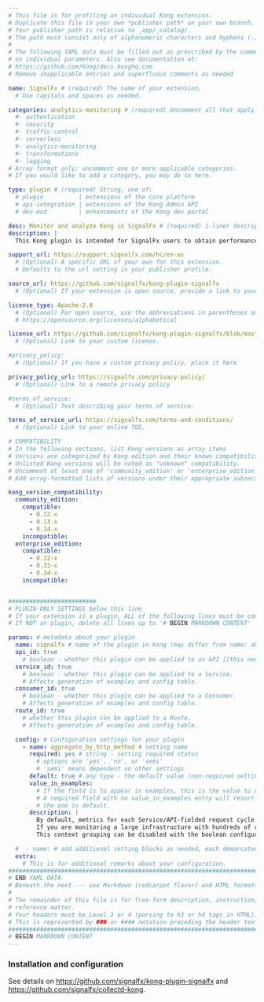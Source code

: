 ```yaml
---
# This file is for profiling an individual Kong extension.
# Duplicate this file in your own *publisher path* on your own branch.
# Your publisher path is relative to _app/_catalog/.
# The path must consist only of alphanumeric characters and hyphens (-).
#
# The following YAML data must be filled out as prescribed by the comments
# on individual parameters. Also see documentation at:
# https://github.com/Kong/docs.konghq.com
# Remove inapplicable entries and superfluous comments as needed

name: SignalFx # (required) The name of your extension.
  # Use capitals and spaces as needed.

categories: analytics-monitoring # (required) Uncomment all that apply.
  #- authentication
  #- security
  #- traffic-control
  #- serverless
  #- analytics-monitoring
  #- transformations
  #- logging
# Array format only; uncomment one or more applicable categories.
# If you would like to add a category, you may do so here.

type: plugin # (required) String, one of:
  # plugin          | extensions of the core platform
  # api-integration | extensions of the Kong Admin API
  # dev-mod         | enhancements of the Kong dev portal

desc: Monitor and analyze Kong in SignalFx # (required) 1-liner description; max 80 chars
description: |
  This Kong plugin is intended for SignalFx users to obtain performance metrics from their Kong deployments for aggregation and reporting via the [Smart Agent](https://github.com/signalfx/signalfx-agent) or the [collectd-kong](https://github.com/signalfx/collectd-kong) collectd plugin. It works similarly to other Kong logging plugins and provides connection state and request/response count, latency, status, and size metrics available through a `/signalfx` Admin API endpoint.

support_url: https://support.signalfx.com/hc/en-us
  # (Optional) A specific URL of your own for this extension.
  # Defaults to the url setting in your publisher profile.

source_url: https://github.com/signalfx/kong-plugin-signalfx
  # (Optional) If your extension is open source, provide a link to your code.

license_type: Apache-2.0
  # (Optional) For open source, use the abbreviations in parentheses at:
  # https://opensource.org/licenses/alphabetical

license_url: https://github.com/signalfx/kong-plugin-signalfx/blob/master/LICENSE
  # (Optional) Link to your custom license.

#privacy_policy:
  # (Optional) If you have a custom privacy policy, place it here

privacy_policy_url: https://signalfx.com/privacy-policy/
  # (Optional) Link to a remote privacy policy

#terms_of_service:
  # (Optional) Text describing your terms of service.

terms_of_service_url: https://signalfx.com/terms-and-conditions/
  # (Optional) Link to your online TOS.

# COMPATIBILITY
# In the following sections, list Kong versions as array items
# Versions are categorized by Kong edition and their known compatibility.
# Unlisted Kong versions will be noted as "unknown" compatibility.
# Uncomment at least one of 'community_edition' or 'enterprise_edition'.
# Add array-formatted lists of versions under their appropriate subsection.

kong_version_compatibility:
  community_edition:
    compatible:
      - 0.12.x
      - 0.13.x
      - 0.14.x
    incompatible:
  enterprise_edition:
    compatible:
      - 0.32-x
      - 0.33-x
      - 0.34-x
    incompatible:


#########################
# PLUGIN-ONLY SETTINGS below this line
# If your extension is a plugin, ALL of the following lines must be completed.
# If NOT an plugin, delete all lines up to '# BEGIN MARKDOWN CONTENT'

params: # metadata about your plugin
  name: signalfx # name of the plugin in Kong (may differ from name: above)
  api_id: true
    # boolean - whether this plugin can be applied to an API [[this needs more]]
  service_id: true
    # boolean - whether this plugin can be applied to a Service.
    # Affects generation of examples and config table.
  consumer_id: true
    # boolean - whether this plugin can be applied to a Consumer.
    # Affects generation of examples and config table.
  route_id: true
    # whether this plugin can be applied to a Route.
    # Affects generation of examples and config table.

  config: # Configuration settings for your plugin
    - name: aggregate_by_http_method # setting name
      required: yes # string - setting required status
        # options are 'yes', 'no', or 'semi'
        # 'semi' means dependent on other settings
      default: true # any type - the default value (non-required settings only)
      value_in_examples:
        # If the field is to appear in examples, this is the value to use.
        # A required field with no value_in_examples entry will resort to
        # the one in default.
      description: |
        By default, metrics for each Service/API-fielded request cycle will be aggregated by a context determined partially by the request's HTTP method and by its response's status code.
        If you are monitoring a large infrastructure with hundreds of routes, grouping by HTTP method can be too granular or costly for performant ``/signalfx` requests on a 1s interval, depending on the server resources.
        This context grouping can be disabled with the boolean configuration option `aggregate_by_http_method`.

  #  - name: # add additional setting blocks as needed, each demarcated by -
  extra:
    # This is for additional remarks about your configuration.
###############################################################################
# END YAML DATA
# Beneath the next --- use Markdown (redcarpet flavor) and HTML formatting only.
#
# The remainder of this file is for free-form description, instruction, and
# reference matter.
# Your headers must be Level 3 or 4 (parsing to h3 or h4 tags in HTML).
# This is represented by ### or #### notation preceding the header text.
###############################################################################
# BEGIN MARKDOWN CONTENT
---
```


### Installation and configuration

See details on https://github.com/signalfx/kong-plugin-signalfx and https://github.com/signalfx/collectd-kong.
